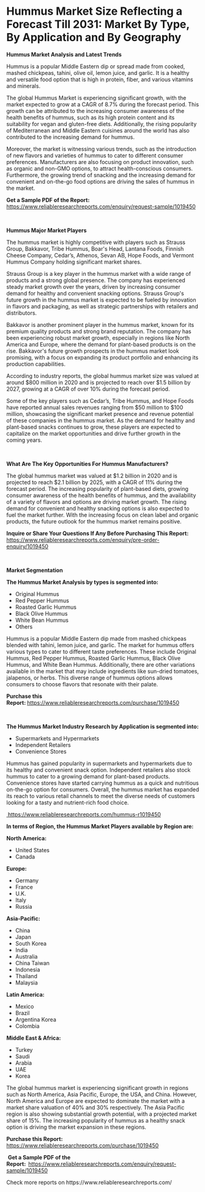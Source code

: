 <p><h1>Hummus Market Size Reflecting a Forecast Till 2031: Market By Type, By Application and By Geography</h1></p><p><strong>Hummus Market Analysis and Latest Trends</strong></p>
<p><p>Hummus is a popular Middle Eastern dip or spread made from cooked, mashed chickpeas, tahini, olive oil, lemon juice, and garlic. It is a healthy and versatile food option that is high in protein, fiber, and various vitamins and minerals.</p><p>The global Hummus Market is experiencing significant growth, with the market expected to grow at a CAGR of 8.7% during the forecast period. This growth can be attributed to the increasing consumer awareness of the health benefits of hummus, such as its high protein content and its suitability for vegan and gluten-free diets. Additionally, the rising popularity of Mediterranean and Middle Eastern cuisines around the world has also contributed to the increasing demand for hummus.</p><p>Moreover, the market is witnessing various trends, such as the introduction of new flavors and varieties of hummus to cater to different consumer preferences. Manufacturers are also focusing on product innovation, such as organic and non-GMO options, to attract health-conscious consumers. Furthermore, the growing trend of snacking and the increasing demand for convenient and on-the-go food options are driving the sales of hummus in the market.</p></p>
<p><strong>Get a Sample PDF of the Report:&nbsp;</strong> <a href="https://www.reliableresearchreports.com/enquiry/request-sample/1019450">https://www.reliableresearchreports.com/enquiry/request-sample/1019450</a></p>
<p>&nbsp;</p>
<p><strong>Hummus Major Market Players</strong></p>
<p><p>The hummus market is highly competitive with players such as Strauss Group, Bakkavor, Tribe Hummus, Boar's Head, Lantana Foods, Finnish Cheese Company, Cedar’s, Athenos, Sevan AB, Hope Foods, and Vermont Hummus Company holding significant market shares. </p><p>Strauss Group is a key player in the hummus market with a wide range of products and a strong global presence. The company has experienced steady market growth over the years, driven by increasing consumer demand for healthy and convenient snacking options. Strauss Group's future growth in the hummus market is expected to be fueled by innovation in flavors and packaging, as well as strategic partnerships with retailers and distributors.</p><p>Bakkavor is another prominent player in the hummus market, known for its premium quality products and strong brand reputation. The company has been experiencing robust market growth, especially in regions like North America and Europe, where the demand for plant-based products is on the rise. Bakkavor's future growth prospects in the hummus market look promising, with a focus on expanding its product portfolio and enhancing its production capabilities.</p><p>According to industry reports, the global hummus market size was valued at around $800 million in 2020 and is projected to reach over $1.5 billion by 2027, growing at a CAGR of over 10% during the forecast period. </p><p>Some of the key players such as Cedar’s, Tribe Hummus, and Hope Foods have reported annual sales revenues ranging from $50 million to $100 million, showcasing the significant market presence and revenue potential of these companies in the hummus market. As the demand for healthy and plant-based snacks continues to grow, these players are expected to capitalize on the market opportunities and drive further growth in the coming years.</p></p>
<p>&nbsp;</p>
<p><strong>What Are The Key Opportunities For Hummus Manufacturers?</strong></p>
<p><p>The global hummus market was valued at $1.2 billion in 2020 and is projected to reach $2.1 billion by 2025, with a CAGR of 11% during the forecast period. The increasing popularity of plant-based diets, growing consumer awareness of the health benefits of hummus, and the availability of a variety of flavors and options are driving market growth. The rising demand for convenient and healthy snacking options is also expected to fuel the market further. With the increasing focus on clean label and organic products, the future outlook for the hummus market remains positive.</p></p>
<p><strong>Inquire or Share Your Questions If Any Before Purchasing This Report:</strong> <a href="https://www.reliableresearchreports.com/enquiry/pre-order-enquiry/1019450">https://www.reliableresearchreports.com/enquiry/pre-order-enquiry/1019450</a></p>
<p>&nbsp;</p>
<p><strong>Market Segmentation</strong></p>
<p><strong>The Hummus Market Analysis by types is segmented into:</strong></p>
<p><ul><li>Original Hummus</li><li>Red Pepper Hummus</li><li>Roasted Garlic Hummus</li><li>Black Olive Hummus</li><li>White Bean Hummus</li><li>Others</li></ul></p>
<p><p>Hummus is a popular Middle Eastern dip made from mashed chickpeas blended with tahini, lemon juice, and garlic. The market for hummus offers various types to cater to different taste preferences. These include Original Hummus, Red Pepper Hummus, Roasted Garlic Hummus, Black Olive Hummus, and White Bean Hummus. Additionally, there are other variations available in the market that may include ingredients like sun-dried tomatoes, jalapenos, or herbs. This diverse range of hummus options allows consumers to choose flavors that resonate with their palate.</p></p>
<p><strong>Purchase this Report:&nbsp;</strong><a href="https://www.reliableresearchreports.com/purchase/1019450">https://www.reliableresearchreports.com/purchase/1019450</a></p>
<p>&nbsp;</p>
<p><strong>The Hummus Market Industry Research by Application is segmented into:</strong></p>
<p><ul><li>Supermarkets and Hypermarkets</li><li>Independent Retailers</li><li>Convenience Stores</li></ul></p>
<p><p>Hummus has gained popularity in supermarkets and hypermarkets due to its healthy and convenient snack option. Independent retailers also stock hummus to cater to a growing demand for plant-based products. Convenience stores have started carrying hummus as a quick and nutritious on-the-go option for consumers. Overall, the hummus market has expanded its reach to various retail channels to meet the diverse needs of customers looking for a tasty and nutrient-rich food choice.</p></p>
<p><a href="https://www.reliableresearchreports.com/hummus-r1019450">&nbsp;https://www.reliableresearchreports.com/hummus-r1019450</a></p>
<p><strong>In terms of Region, the Hummus Market Players available by Region are:</strong></p>
<p>
    <p> <strong> North America: </strong>
        <ul>
            <li>United States</li>
            <li>Canada</li>
        </ul>
        </p> 
    <p> <strong> Europe: </strong>
        <ul>
            <li>Germany</li>
            <li>France</li>
            <li>U.K.</li>
            <li>Italy</li>
            <li>Russia</li>
        </ul>
        </p> 
    <p> <strong> Asia-Pacific: </strong>
        <ul>
            <li>China</li>
            <li>Japan</li>
            <li>South Korea</li>
            <li>India</li>
            <li>Australia</li>
            <li>China Taiwan</li>
            <li>Indonesia</li>
            <li>Thailand</li>
            <li>Malaysia</li>
        </ul>
        </p> 
    <p> <strong> Latin America: </strong>
        <ul>
            <li>Mexico</li>
            <li>Brazil</li>
            <li>Argentina Korea</li>
            <li>Colombia</li>
        </ul>
        </p> 
    <p> <strong> Middle East & Africa: </strong>
        <ul>
            <li>Turkey</li>
            <li>Saudi</li>
            <li>Arabia</li>
            <li>UAE</li>
            <li>Korea</li>
        </ul>
    </p>
    </p>
<p><p>The global hummus market is experiencing significant growth in regions such as North America, Asia Pacific, Europe, the USA, and China. However, North America and Europe are expected to dominate the market with a market share valuation of 40% and 30% respectively. The Asia Pacific region is also showing substantial growth potential, with a projected market share of 15%. The increasing popularity of hummus as a healthy snack option is driving the market expansion in these regions.</p></p>
<p><strong>Purchase this Report: </strong><a href="https://www.reliableresearchreports.com/purchase/1019450">https://www.reliableresearchreports.com/purchase/1019450</a></p>
<p>&nbsp;<strong>Get a Sample PDF of the Report:&nbsp;&nbsp;</strong><a href="https://www.reliableresearchreports.com/enquiry/request-sample/1019450">https://www.reliableresearchreports.com/enquiry/request-sample/1019450</a></p>
<p><strong></strong></p>
<p>Check more reports on https://www.reliableresearchreports.com/</p>